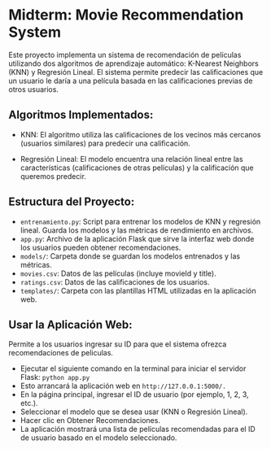 # Midterm: Movie Recommendation System
Este proyecto implementa un sistema de recomendación de películas utilizando dos algoritmos de aprendizaje automático: K-Nearest Neighbors (KNN) y Regresión Lineal. El sistema permite predecir las calificaciones que un usuario le daría a una película basada en las calificaciones previas de otros usuarios.

## Algoritmos Implementados:
- KNN: El algoritmo utiliza las calificaciones de los vecinos más cercanos (usuarios similares) para predecir una calificación. 

- Regresión Lineal: El modelo encuentra una relación lineal entre las características (calificaciones de otras películas) y la calificación que queremos predecir.

## Estructura del Proyecto:
- `entrenamiento.py`: Script para entrenar los modelos de KNN y regresión lineal. Guarda los modelos y las métricas de rendimiento en archivos.
- `app.py`: Archivo de la aplicación Flask que sirve la interfaz web donde los usuarios pueden obtener recomendaciones.
- `models/`: Carpeta donde se guardan los modelos entrenados y las métricas.
- `movies.csv`: Datos de las películas (incluye movieId y title).
- `ratings.csv`: Datos de las calificaciones de los usuarios.
- `templates/`: Carpeta con las plantillas HTML utilizadas en la aplicación web.

## Usar la Aplicación Web:
Permite a los usuarios ingresar su ID para que el sistema ofrezca recomendaciones de peliculas.

- Ejecutar el siguiente comando en la terminal para iniciar el servidor Flask: `python app.py`
- Esto arrancará la aplicación web en `http://127.0.0.1:5000/.`
- En la página principal, ingresar el ID de usuario (por ejemplo, 1, 2, 3, etc.).
- Seleccionar el modelo que se desea usar (KNN o Regresión Lineal).
- Hacer clic en Obtener Recomendaciones.
- La aplicación mostrará una lista de películas recomendadas para el ID de usuario basado en el modelo seleccionado.


